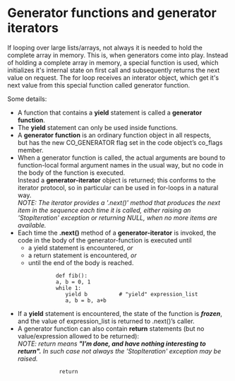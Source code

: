 # Generator functions and generator iterators
If looping over large lists/arrays, not always it is needed to hold the complete array in memory. This is, when generators come into play.
Instead of holding a complete array in memory, a special function is used, which initializes it's internal state on first call and subsequently returns the next value on request.
The for loop receives an interator object, which get it's next value from this special function called generator function.

Some details:

* A function that contains a **yield** statement is called a **generator function**.
* The **yield** statement can only be used inside functions.
* A **generator function** is an ordinary function object in all respects,  
but has the new CO_GENERATOR flag set in the code object’s co_flags member.
* When a generator function is called, the actual arguments are bound to function-local
formal argument names in the usual way, but no code in the body of the function is executed.  
Instead a **generator-iterator** object is returned; this conforms to the iterator protocol, so in particular can be used in for-loops in a natural way.  
*NOTE: The iterator provides a '.next()' method that
       produces the next item in the sequence each time it is called,
       either raising an 'StopIteration' exception or returning NULL,
       when no more items are available.*
* Each time the **.next()** method of a **generator-iterator** is invoked, the code in the body of the generator-function is executed until
    * a yield statement is encountered, *or*
    * a return statement is encountered, *or*
    * until the end of the body is reached.
    ```
                def fib():
                a, b = 0, 1
                while 1:
                   yield b          # "yield" expression_list
                   a, b = b, a+b
    ```
* If a **yield** statement is encountered, the state of the function is ***frozen***, and the value of expression_list is returned to .next()’s caller.
* A generator function can also contain **return** statements (but no value/expression allowed to be returned):  
*NOTE: return means **"I’m done, and have nothing interesting to return".**
                     In such case not always the 'StopIteration' exception may be raised.* 
    ```
                 return
    ```
